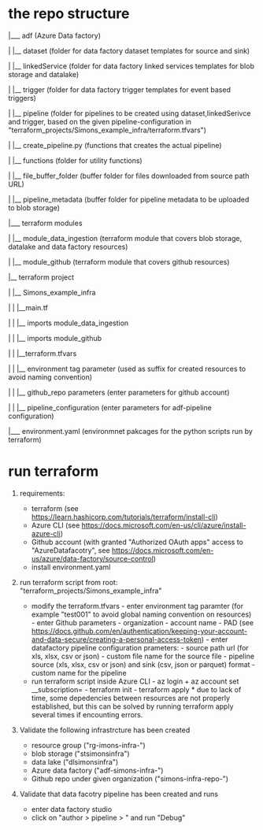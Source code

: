 # the repo structure


|___ adf                                               (Azure Data factory)

|    |__ dataset                                       (folder for data factory dataset templates for source and sink)

|    |__ linkedService                                 (folder for data factory linked services templates for blob storage and datalake)

|    |__ trigger                                       (folder for data factory trigger templates for event based triggers)

|    |__ pipeline                                      (folder for pipelines to be created using dataset,linkedSerivce and trigger, based on the given pipeline-configuration in "terraform_projects/Simons_example_infra/terraform.tfvars")

|    |__ create_pipeline.py                            (functions that creates the actual pipeline)

|    |__ functions                                     (folder for utility functions)

|    |__ file_buffer_folder                            (buffer folder for files downloaded from source path URL)

|    |__ pipeline_metadata                             (buffer folder for pipeline metadata to be uploaded to blob storage)



|___ terraform modules

|    |__ module_data_ingestion                         (terraform module that covers blob storage, datalake and data factory resources)

|    |__ module_github                                 (terraform module that covers github resources)

|__ terraform project

|    |__ Simons_example_infra

|    |        |__main.tf

|    |            |__ imports module_data_ingestion

|    |            |__ imports module_github

|    |        |__terraform.tfvars

|    |            |__ environment tag parameter        (used as suffix for created resources to avoid naming convention)

|    |            |__ github_repo parameters           (enter parameters for github account)

|    |            |__ pipeline_configuration           (enter parameters for adf-pipeline configuration)

|___ environment.yaml                                 (environmnet pakcages for the python scripts run by terraform)   



# run terraform

1. requirements:
    - terraform                                       (see https://learn.hashicorp.com/tutorials/terraform/install-cli)
    - Azure CLI                                       (see https://docs.microsoft.com/en-us/cli/azure/install-azure-cli)
    - Github account                                  (with granted "Authorized OAuth apps" access to "AzureDatafacotry", see https://docs.microsoft.com/en-us/azure/data-factory/source-control)
    - install environment.yaml
    
2. run terraform script from root: "terraform_projects/Simons_example_infra"
    - modify the terraform.tfvars
          - enter environment tag paramter (for example "test001" to avoid global naming convention on resources)
          - enter Github parameters
                  - organization
                  - account name
                  - PAD (see https://docs.github.com/en/authentication/keeping-your-account-and-data-secure/creating-a-personal-access-token)
          - enter datafactory pipeline configuration prameters:
                  - source path url (for xls, xlsx, csv or json)
                  - custom file name for the source file
                  - pipeline source (xls, xlsx, csv or json) and sink (csv, json or parquet) format
                  - custom name for the pipeline
    - run terraform script inside Azure CLI
          - az login + az account set __subscription=<your-subscription-id>
          - terraform init
          - terraform apply
          * due to lack of time, some depedencies between resources are not properly established, but this can be solved by running terraform apply several times if encounting errors.  

3. Validate the following infrastrcture has been created
    - resource group ("rg-imons-infra-<env>")
    - blob storage   ("stsimonsinfra<env>")
    - data lake      ("dlsimonsinfra<env>")
    - Azure data factory ("adf-simons-infra-<env>")
    - Github repo under given organization   ("simons-infra-repo-<env>")
    
4. Validate that data facotry pipeline has been created and runs
    - enter data factory studio
    - click on "author > pipeline > <your-pipeline>" and run "Debug"
          



